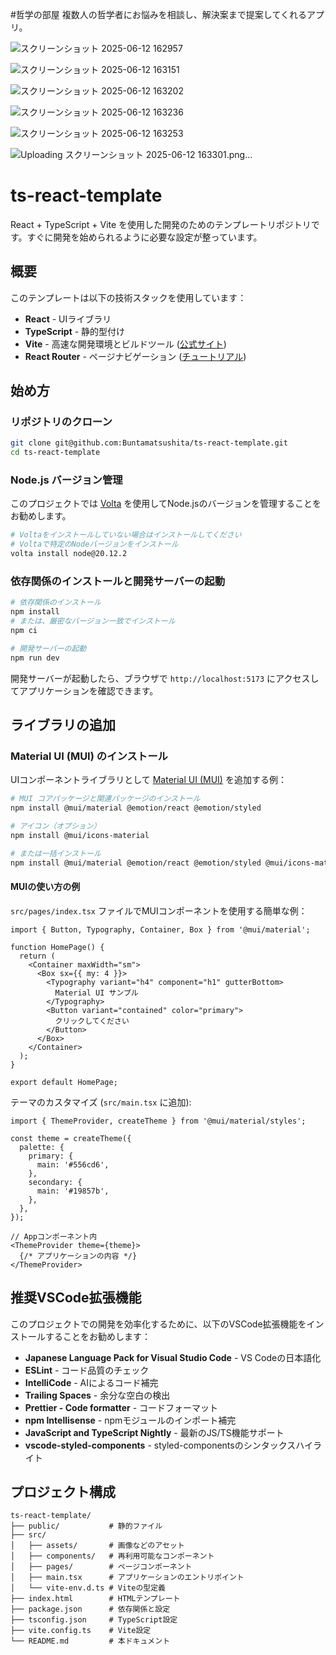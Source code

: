 #哲学の部屋
複数人の哲学者にお悩みを相談し、解決案まで提案してくれるアプリ。

![スクリーンショット 2025-06-12 162957](https://github.com/user-attachments/assets/86dbbb58-dc4c-4ccd-8117-cac672ecd95a)

![スクリーンショット 2025-06-12 163151](https://github.com/user-attachments/assets/4b59534e-f9f6-4009-bcbc-db695a8f9f8a)

![スクリーンショット 2025-06-12 163202](https://github.com/user-attachments/assets/7a5e2b30-8e47-4dba-b5da-8da5a27c494d)


![スクリーンショット 2025-06-12 163236](https://github.com/user-attachments/assets/20ac4bfc-8459-43ab-9156-2933c1984905)


![スクリーンショット 2025-06-12 163253](https://github.com/user-attachments/assets/a79d1e1d-fe27-491f-a14a-e8d733e9a243)


![Uploading スクリーンショット 2025-06-12 163301.png…]()


















# ts-react-template

React + TypeScript + Vite を使用した開発のためのテンプレートリポジトリです。すぐに開発を始められるように必要な設定が整っています。

## 概要

このテンプレートは以下の技術スタックを使用しています：

- **React** - UIライブラリ
- **TypeScript** - 静的型付け
- **Vite** - 高速な開発環境とビルドツール ([公式サイト](https://ja.vitejs.dev/))
- **React Router** - ページナビゲーション ([チュートリアル](https://reactrouter.com/en/main/start/tutorial))

## 始め方

### リポジトリのクローン

```bash
git clone git@github.com:Buntamatsushita/ts-react-template.git
cd ts-react-template
```

### Node.js バージョン管理

このプロジェクトでは [Volta](https://docs.volta.sh/guide/) を使用してNode.jsのバージョンを管理することをお勧めします。

```bash
# Voltaをインストールしていない場合はインストールしてください
# Voltaで特定のNodeバージョンをインストール
volta install node@20.12.2
```

### 依存関係のインストールと開発サーバーの起動

```bash
# 依存関係のインストール
npm install
# または、厳密なバージョン一致でインストール
npm ci

# 開発サーバーの起動
npm run dev
```

開発サーバーが起動したら、ブラウザで `http://localhost:5173` にアクセスしてアプリケーションを確認できます。

## ライブラリの追加

### Material UI (MUI) のインストール

UIコンポーネントライブラリとして [Material UI (MUI)](https://mui.com/) を追加する例：

```bash
# MUI コアパッケージと関連パッケージのインストール
npm install @mui/material @emotion/react @emotion/styled

# アイコン（オプション）
npm install @mui/icons-material

# または一括インストール
npm install @mui/material @emotion/react @emotion/styled @mui/icons-material
```

#### MUIの使い方の例

`src/pages/index.tsx` ファイルでMUIコンポーネントを使用する簡単な例：

```tsx
import { Button, Typography, Container, Box } from '@mui/material';

function HomePage() {
  return (
    <Container maxWidth="sm">
      <Box sx={{ my: 4 }}>
        <Typography variant="h4" component="h1" gutterBottom>
          Material UI サンプル
        </Typography>
        <Button variant="contained" color="primary">
          クリックしてください
        </Button>
      </Box>
    </Container>
  );
}

export default HomePage;
```

テーマのカスタマイズ (`src/main.tsx` に追加):

```tsx
import { ThemeProvider, createTheme } from '@mui/material/styles';

const theme = createTheme({
  palette: {
    primary: {
      main: '#556cd6',
    },
    secondary: {
      main: '#19857b',
    },
  },
});

// Appコンポーネント内
<ThemeProvider theme={theme}>
  {/* アプリケーションの内容 */}
</ThemeProvider>
```

## 推奨VSCode拡張機能

このプロジェクトでの開発を効率化するために、以下のVSCode拡張機能をインストールすることをお勧めします：

- **Japanese Language Pack for Visual Studio Code** - VS Codeの日本語化
- **ESLint** - コード品質のチェック
- **IntelliCode** - AIによるコード補完
- **Trailing Spaces** - 余分な空白の検出
- **Prettier - Code formatter** - コードフォーマット
- **npm Intellisense** - npmモジュールのインポート補完
- **JavaScript and TypeScript Nightly** - 最新のJS/TS機能サポート
- **vscode-styled-components** - styled-componentsのシンタックスハイライト

## プロジェクト構成

```
ts-react-template/
├── public/           # 静的ファイル
├── src/
│   ├── assets/       # 画像などのアセット
│   ├── components/   # 再利用可能なコンポーネント
│   ├── pages/        # ページコンポーネント
│   ├── main.tsx      # アプリケーションのエントリポイント
│   └── vite-env.d.ts # Viteの型定義
├── index.html        # HTMLテンプレート
├── package.json      # 依存関係と設定
├── tsconfig.json     # TypeScript設定
├── vite.config.ts    # Vite設定
└── README.md         # 本ドキュメント
```

